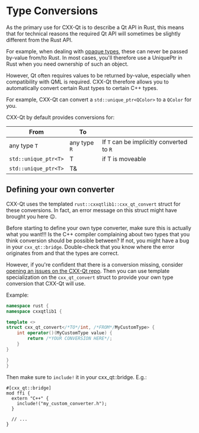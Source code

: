 <!--
SPDX-FileCopyrightText: 2022 Klarälvdalens Datakonsult AB, a KDAB Group company <info@kdab.com>
SPDX-FileContributor: Leon Matthes <leon.matthes@kdab.com>

SPDX-License-Identifier: MIT OR Apache-2.0
-->
# Type Conversions

As the primary use for CXX-Qt is to describe a Qt API in Rust, this means that for technical reasons the required Qt API will sometimes be slightly different from the Rust API.

For example, when dealing with [opaque types](./types.html#custom-opaque-types), these can never be passed by-value from/to Rust.
In most cases, you'll therefore use a UniquePtr in Rust when you need ownership of such an object.

However, Qt often requires values to be returned by-value, especially when compatibility with QML is required.
CXX-Qt therefore allows you to automatically convert certain Rust types to certain C++ types.

For example, CXX-Qt can convert a `std::unique_ptr<QColor>` to a `QColor` for you.

CXX-Qt by default provides conversions for:

| From                  | To            |                                           |
|-----------------------|---------------|-------------------------------------------|
| any type `T`          | any type `R`  | If `T` can be implicitly converted to `R` |
| `std::unique_ptr<T>`  | T             | if T is moveable |
| `std::unique_ptr<T>`  | T&            | |

## Defining your own converter
CXX-Qt uses the templated `rust::cxxqtlib1::cxx_qt_convert` struct for these conversions.
In fact, an error message on this struct might have brought you here 😉.

Before starting to define your own type converter, make sure this is actually what you want!!!
Is the C++ compiler complaining about two types that you think conversion should be possible between?
If not, you might have a bug in your `cxx_qt::bridge`.
Double-check that you know where the error originates from and that the types are correct.

However, if you're confident that there is a conversion missing, consider [opening an issues on the CXX-Qt repo](https://github.com/KDAB/cxx-qt/issues/new).
Then you can use template specialization on the `cxx_qt_convert` struct to provide your own type conversion that CXX-Qt will use.

Example:
``` c++
namespace rust {
namespace cxxqtlib1 {

template <>
struct cxx_qt_convert</*TO*/int, /*FROM*/MyCustomType> {
    int operator()(MyCustomType value) {
        return /*YOUR CONVERSION HERE*/;
    }
}

}
}
```

Then make sure to `include!` it in your cxx_qt::bridge.
E.g.:
``` rust,ignore
#[cxx_qt::bridge]
mod ffi {
  extern "C++" {
    include!("my_custom_converter.h");
  }

  // ...
}
```
